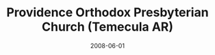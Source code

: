 ---
date: &id001 2008-06-01
end_date: null
location:
  address: 45125 Via Del Coronado
  city: Temecula
  state: AR
minister:
- end: 2000-01-01
  name: Donald Poundstone
  start: 1997-01-01
  type: Evangelist
- end: 2004-01-01
  name: Benjamin Wikner
  start: 2000-01-01
  type: Evangelist
- end: 2015-01-01
  name: Jesse Pirschel
  start: 2004-01-01
  type: pastor
- end: 2005-01-01
  name: Benjamin Wikner
  start: 2004-01-01
  type: teacher
ministers:
- Donald Poundstone
- Benjamin Wikner
- Jesse Pirschel
- Benjamin Wikner
name: Providence Orthodox Presbyterian Church
names:
- end: 2008-06-01
  name: Providence Orthodox Presbyterian Mission
  start: 1997-10-18
- end: null
  name: Providence Orthodox Presbyterian Church
  start: 2008-06-01
origination_date: *id001
raw_data: "AR    Temecula\n\nProvidence Orthodox Presbyterian Mission  (October\
  \ 18, 1997\u2013June 1, 2008)\nProvidence Orthodox Presbyterian Church  (June 1,\
  \ 2008\u2013 )\nErle Stanley Gardner Middle School, 45125 Via Del Coronado\nEvangelists:\
  \ Donald Poundstone, 1997\u20132000\nBenjamin Wikner, 2000\u20132004\nJesse Pirschel,\
  \ 2004\u20138\nPastor: Jesse Pirschel, 2008\u201315\nTeacher: Benjamin Wikner, 2004\u2013\
  5"
received_from: null
states:
- AR
status:
  active: true
  end_date: null
  reason: null
  received_from: null
  withdrawal_to: null
title: Providence Orthodox Presbyterian Church (Temecula AR)

---